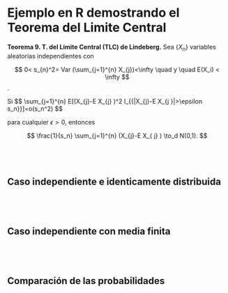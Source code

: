# Ejemplo en R demostrando el Teorema del Limite Central

**Teorema 9. T. del Límite Central (TLC) de Lindeberg.** Sea $\{X_{n} \}$ variables aleatorias independientes
con 

$$ 
0< s_{n}^2= Var (\sum_{j=1}^{n} X_{j})<\infty \quad y \quad E(X_i) < \infty
$$. 

Si
$$
 \sum_{j=1}^{n} E[(X_{j}-E X_{j} )^2 I_{{|X_{j}-E X_{j }|>\epsilon s_n\}}]=o(s_n^2)
$$

para cualquier $\epsilon>0$, entonces

$$
\frac{1}{s_n} \sum_{j=1}^{n} (X_{j}-E X_{ j} ) \to_d N(0,1).
$$




```r
```

```r
```


```r
```


```r
```


## Caso independiente e identicamente distribuida


```r
```

```r
```


```r
```


```r
```



## Caso independiente con media finita


```r
```

```r
```


```r
```


```r
```


## Comparación de las probabilidades



```r
```

```r
```


```r
```


```r
```

